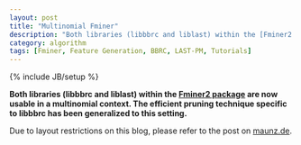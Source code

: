 ```yaml
---
layout: post
title: "Multinomial Fminer"
description: "Both libraries (libbbrc and liblast) within the [Fminer2 package](http://github.com/amaunz/fminer2) are now usable in a multinomial context. The efficient pruning technique specific to libbbrc has been generalized to this setting."
category: algorithm
tags: [Fminer, Feature Generation, BBRC, LAST-PM, Tutorials]
---
```

{% include JB/setup %}

**Both libraries (libbbrc and liblast) within the [Fminer2 package](http://github.com/amaunz/fminer2) are now usable in a multinomial context. The efficient pruning technique specific to libbbrc has been generalized to this setting.**

Due to layout restrictions on this blog, please refer to the post on [maunz.de](http://www.maunz.de/wordpress/opentox/2011/multinomial-fminer).
